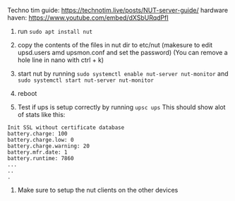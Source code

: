 Techno tim guide: https://technotim.live/posts/NUT-server-guide/
hardware haven: https://www.youtube.com/embed/dXSbURqdPfI

1. run `sudo apt install nut`

2. copy the contents of the files in nut dir to etc/nut (makesure to edit upsd.users amd upsmon.conf and set the password) (You can remove a hole line in nano with ctrl + k)

3. start nut by running `sudo systemctl enable nut-server nut-monitor` and `sudo systemctl start nut-server nut-monitor`

4. reboot

5. Test if ups is setup correctly by running `upsc ups` This should show alot of stats like this:
````
Init SSL without certificate database
battery.charge: 100
battery.charge.low: 0
battery.charge.warning: 20
battery.mfr.date: 1 
battery.runtime: 7860
...
..
.
````

1. Make sure to setup the nut clients on the other devices